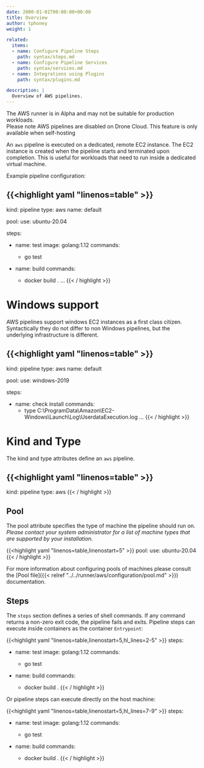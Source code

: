 ```yaml
---
date: 2000-01-01T00:00:00+00:00
title: Overview
author: tphoney
weight: 1

related:
  items:
  - name: Configure Pipeline Steps
    path: syntax/steps.md
  - name: Configure Pipeline Services
    path: syntax/services.md
  - name: Integrations using Plugins
    path: syntax/plugins.md

description: |
  Overview of AWS pipelines.
---
```


<div class="alert">
The AWS runner is in Alpha and may not be suitable for production workloads.
</div>

<div class="alert">
Please note AWS pipelines are disabled on Drone Cloud. This feature is only available when self-hosting
</div>

An `aws` pipeline is executed on a dedicated, remote EC2 instance. The EC2 instance is created when the pipeline starts and terminated upon completion. This is useful for workloads that need to run inside a dedicated virtual machine.

Example pipeline configuration:

{{<highlight yaml "linenos=table" >}}
---
kind: pipeline
type: aws
name: default

pool:
  use: ubuntu-20.04

steps:
- name: test
  image: golang:1.12
  commands:
  - go test

- name: build
  commands:
  - docker build .
...
{{< / highlight >}}

# Windows support

AWS pipelines support windows EC2 instances as a first class citizen. Syntactically they do not differ to non Windows pipelines, but the underlying infrastructure is different.

{{<highlight yaml "linenos=table" >}}
---
kind: pipeline
type: aws
name: default

pool:
  use: windows-2019

steps:
- name: check install
  commands:
  - type C:\ProgramData\Amazon\EC2-Windows\Launch\Log\UserdataExecution.log
...
{{< / highlight >}}

# Kind and Type

The kind and type attributes define an `aws` pipeline.

{{<highlight yaml "linenos=table" >}}
---
kind: pipeline
type: aws
{{< / highlight >}}

## Pool

The pool attribute specifies the type of machine the pipeline should run on. _Please contact your system administrator for a list of machine types that are supported by your installation._

{{<highlight yaml "linenos=table,linenostart=5" >}}
pool:
  use: ubuntu-20.04
{{< / highlight >}}

For more information about configuring pools of machines please consult the [Pool file]({{< relref "../../runner/aws/configuration/pool.md" >}}) documentation.

## Steps

The `steps` section defines a series of shell commands. If any command returns a non-zero exit code, the pipeline fails and exits. Pipeline steps can execute inside containers as the container `Entrypoint`:

{{<highlight yaml "linenos=table,linenostart=5,hl_lines=2-5" >}}
steps:
- name: test
  image: golang:1.12
  commands:
  - go test

- name: build
  commands:
  - docker build .
{{< / highlight >}}

Or pipeline steps can execute directly on the host machine:

{{<highlight yaml "linenos=table,linenostart=5,hl_lines=7-9" >}}
steps:
- name: test
  image: golang:1.12
  commands:
  - go test

- name: build
  commands:
  - docker build .
{{< / highlight >}}
